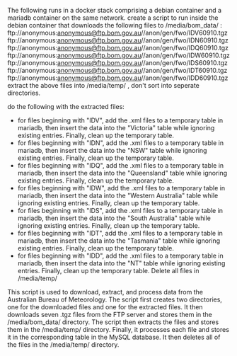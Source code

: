 The following runs in a docker stack comprising a debian container and a mariadb container on the same network.
create a script to run inside the debian container that downloads the following files to /media/bom_data/ :
ftp://anonymous:anonymous@ftp.bom.gov.au//anon/gen/fwo/IDV60910.tgz
ftp://anonymous:anonymous@ftp.bom.gov.au//anon/gen/fwo/IDN60910.tgz
ftp://anonymous:anonymous@ftp.bom.gov.au//anon/gen/fwo/IDQ60910.tgz
ftp://anonymous:anonymous@ftp.bom.gov.au//anon/gen/fwo/IDW60910.tgz
ftp://anonymous:anonymous@ftp.bom.gov.au//anon/gen/fwo/IDS60910.tgz
ftp://anonymous:anonymous@ftp.bom.gov.au//anon/gen/fwo/IDT60910.tgz
ftp://anonymous:anonymous@ftp.bom.gov.au//anon/gen/fwo/IDD60910.tgz
extract the above files into /media/temp/ , don't sort into seperate directories.

do the following with the extracted files:
- for files beginning with "IDV", add the .xml files to a temporary table in mariadb, then insert the data into the "Victoria" table while ignoring existing entries. Finally, clean up the temporary table.
- for files beginning with "IDN", add the .xml files to a temporary table in mariadb, then insert the data into the "NSW" table while ignoring existing entries. Finally, clean up the temporary table.
- for files beginning with "IDQ", add the .xml files to a temporary table in mariadb, then insert the data into the "Queensland" table while ignoring existing entries. Finally, clean up the temporary table.
- for files beginning with "IDW", add the .xml files to a temporary table in mariadb, then insert the data into the "Western Australia" table while ignoring existing entries. Finally, clean up the temporary table.
- for files beginning with "IDS", add the .xml files to a temporary table in mariadb, then insert the data into the "South Australia" table while ignoring existing entries. Finally, clean up the temporary table.
- for files beginning with "IDT", add the .xml files to a temporary table in mariadb, then insert the data into the "Tasmania" table while ignoring existing entries. Finally, clean up the temporary table.
- for files beginning with "IDD", add the .xml files to a temporary table in mariadb, then insert the data into the "NT" table while ignoring existing entries. Finally, clean up the temporary table.
Delete all files in /media/temp/


This script is used to download, extract, and process data from the Australian Bureau of Meteorology. The script first creates two directories, one for the downloaded files and one for the extracted files. It then downloads seven .tgz files from the FTP server and stores them in the /media/bom_data/ directory. The script then extracts the files and stores them in the /media/temp/ directory. Finally, it processes each file and stores it in the corresponding table in the MySQL database. It then deletes all of the files in the /media/temp/ directory.
